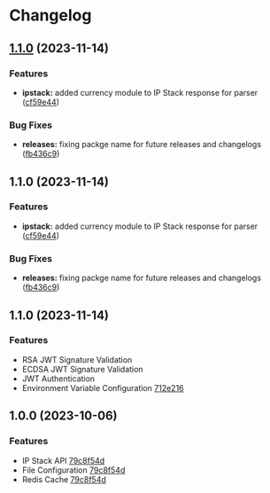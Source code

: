 # Changelog

## [1.1.0](https://github.com/levelsoftware/echoip/compare/v1.1.0...v1.1.0) (2023-11-14)


### Features

* **ipstack:** added currency module to IP Stack response for parser ([cf59e44](https://github.com/levelsoftware/echoip/commit/cf59e4401a4ad5419734ec7d91b1c7da09b2fa83))


### Bug Fixes

* **releases:** fixing packge name for future releases and changelogs ([fb436c9](https://github.com/levelsoftware/echoip/commit/fb436c98e4b4b36c69689346a2c73e0f782f4ad0))

## 1.1.0 (2023-11-14)


### Features

* **ipstack:** added currency module to IP Stack response for parser ([cf59e44](https://github.com/levelsoftware/echoip/commit/cf59e4401a4ad5419734ec7d91b1c7da09b2fa83))


### Bug Fixes

* **releases:** fixing packge name for future releases and changelogs ([fb436c9](https://github.com/levelsoftware/echoip/commit/fb436c98e4b4b36c69689346a2c73e0f782f4ad0))

## 1.1.0 (2023-11-14)

### Features

- RSA JWT Signature Validation
- ECDSA JWT Signature Validation
- JWT Authentication
- Environment Variable Configuration [712e216](https://github.com/levelsoftware/echoip/commit/712e2166d51fdb85229f52caa380743245f31dfa)

## 1.0.0 (2023-10-06)

### Features

- IP Stack API [79c8f54d](https://github.com/levelsoftware/echoip/pull/6/commits/79c8f54d4459e69f151cdca917a60ce805b5066f)
- File Configuration [79c8f54d](https://github.com/levelsoftware/echoip/pull/6/commits/79c8f54d4459e69f151cdca917a60ce805b5066f)
- Redis Cache [79c8f54d](https://github.com/levelsoftware/echoip/pull/6/commits/79c8f54d4459e69f151cdca917a60ce805b5066f)
